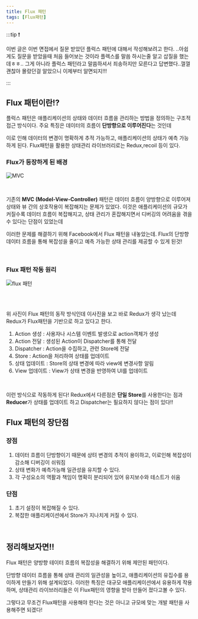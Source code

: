 ```yaml
---
title: Flux 패턴
tags: [Flux패턴]
---
```



:::tip ❗

이번 글은 이번 면접에서 질문 받았던 플럭스 패턴에 대해서 작성해보려고 한다.
..아쉽게도 질문을 받았을때 처음 들어보는 것이라 플렉스를 말씀 하시는줄 알고 삽질을 했는데ㅎㅎ..
그게 아니라 플럭스 패턴라고 말씀하셔서 죄송하지만 모른다고 답변했다..껄껄
괜찮아 몰랐던걸 알았으니 이제부터 알면되지!!!

:::



## Flux 패턴이란!?

플럭스 패턴은 애플리케이션의 상태와 데이터 흐름을 관리하는 방법을 정의하는 구조적 접근 방식이다. 주요 특징은 데이터의 흐름이 **단방향으로 이루어진다**는 것인데

이로 인해 데이터의 변경이 명확하게 추적 가능하고, 애플리케이션의 상태가 예측 가능하게 된다. Flux패턴을 활용한 상태관리 라이브러리로는 Redux,recoil 등이 있다.

### Flux가 등장하게 된 배경


![MVC](https://velog.velcdn.com/images/inwoong100/post/508227a8-36cb-4617-a80f-33fe35c732f7/image.png)

<br />

기존의 **MVC (Model-View-Controller)** 패턴은 데이터 흐름이 양방향으로 이루어져 상태와 뷰 간의 상호작용이 복잡해지는 문제가 있었다. 이것은 애플리케이션의 규모가 커질수록 데이터 흐름이 복잡해지고, 상태 관리가 혼잡해지면서 디버깅의 어려움을 겪을수 있다는 단점이 있었는데

이러한 문제를 해결하기 위해 Facebook에서 Flux 패턴을 내놓았는데. Flux의 단방향 데이터 흐름을 통해 복잡성을 줄이고 예측 가능한 상태 관리를 제공할 수 있게 된것!


<br />

### Flux 패턴 작동 원리 

![flux 패턴](https://velog.velcdn.com/images/taehong0-0/post/6fddae65-8b62-4963-a9e1-4a357a990af9/image.png)

<br />
<br />

위 사진이 Flux 패턴의 동작 방식인데 이사진을 보고 바로 Redux가 생각 났는데 Redux가 Flux패턴을 기반으로 하고 있다고 한다. 

1. Action 생성 : 사용자나 시스템 이벤트 발생으로 action객체가 생성
2. Action 전달 : 생성된 Action이 Dispatcher를 통해 전달
3. Dispatcher : Action을 수집하고, 관련 Store에 전달
4. Store : Action을 처리하여 상태를 업데이트
5. 상태 업데이트 : Store의 상태 변경에 따라 view에 변경사항 알림
6. View 업데이트 : View가 상태 변경을 반영하여 UI를 업데이트

<br />

이런 방식으로 작동하게 된다!
Redux에서 다른점은 **단일 Store**를 사용한다는 점과 **Reducer**가 상태를 업데이트 하고 Dispatcher는 필요하지 않다는 점이 있다!!



## Flux 패턴의 장단점

### 장점

1. 데이터 흐름이 단방향이기 때문에 상텨 변경의 추적이 용이하고, 이로인해 복잡성이 감소해 디버깅이 쉬워짐
2. 상태 변화가 예측가능해 일관성을 유지할 수 있다.
3. 각 구성요소의 역활과 책임이 명확히 분리되어 있어 유지보수와 테스트가 쉬움


### 단점

1. 초기 설정이 복잡해질 수 있다.
2. 복잡한 애플리케이션에서 Store가 지나치게 커질 수 있다.

<br />


## 정리해보자면!!

Flux 패턴은 양방향 테이터 흐름의 복잡성을 해결하기 위해 제안된 패턴이다. 

단방향 데이터 흐름을 통해 상태 관리의 일관성을 높이고, 애플리케이션의 유집수를 용이하게 만들기 위해 설계되었다. 이러한 특징은 대규모 애플리케이션에서 유용하게 작용하며, 상태관리 라이브러리들은 이 Flux패턴의 영향을 받아 만들어 졌다고볼 수 있다. 

그렇다고 무조건 Flux패턴을 사용해야 한다는 것은 아니고 규모에 맞는 개발 패턴을 사용해주면 되겠다!
